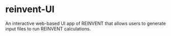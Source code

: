# reinvent-UI
An interactive web-based UI app of REINVENT that allows users to generate input files to run REINVENT calculations.
